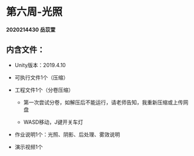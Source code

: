 # 第六周-光照

#### 2020214430 岳苡萱

## 内含文件：

 + Unity版本：2019.4.10
  
 + 可执行文件1个（压缩）
 
 + 工程文件1个（分卷压缩）
 
     + 第一次尝试分卷，如解压后不能运行，请老师告知，我重新压缩或上传网盘
     
     + WASD移动，J键开关车灯
 
 + 作业说明1个：光照、阴影、后处理、雾效说明
 
 + 演示视频1个
 
